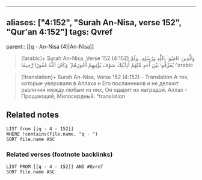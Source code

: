 
---
aliases: ["4:152", "Surah An-Nisa, verse 152", "Qur'an 4:152"]
tags: Qvref
---

parent:: [[q - An-Nisa (4)|An-Nisa]]

> [!arabic]+ Surah An-Nisa, Verse 152 (4:152)
> <span class="quran-arabic">وَٱلَّذِينَ ءَامَنُوا۟ بِٱللَّهِ وَرُسُلِهِۦ وَلَمْ يُفَرِّقُوا۟ بَيْنَ أَحَدٍ مِّنْهُمْ أُو۟لَـٰٓئِكَ سَوْفَ يُؤْتِيهِمْ أُجُورَهُمْ ۗ وَكَانَ ٱللَّهُ غَفُورًا رَّحِيمًا</span>
^arabic

> [!translation]+ Surah An-Nisa, Verse 152 (4:152) - Translation
> А тех, которые уверовали в Аллаха и Его посланников и не делают различий между любым из них, Он одарит их наградой. Аллах - Прощающий, Милосердный.
^translation



## Related notes
```dataview
LIST from [[q - 4 - 152]]
WHERE !contains(file.name, "q - ")
SORT file.name ASC
```

### Related verses (footnote backlinks)
```dataview
LIST FROM [[q - 4 - 152]] AND #Qvref
SORT file.name ASC
```

